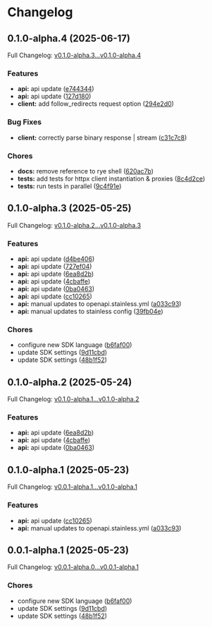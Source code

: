# Changelog

## 0.1.0-alpha.4 (2025-06-17)

Full Changelog: [v0.1.0-alpha.3...v0.1.0-alpha.4](https://github.com/cruzluna/sps-python/compare/v0.1.0-alpha.3...v0.1.0-alpha.4)

### Features

* **api:** api update ([e744344](https://github.com/cruzluna/sps-python/commit/e744344e1834e68ec41e3478de7aaa81ea9efcdd))
* **api:** api update ([127d180](https://github.com/cruzluna/sps-python/commit/127d1809fae4c5a6234f9dffb4e4faf1243d3654))
* **client:** add follow_redirects request option ([294e2d0](https://github.com/cruzluna/sps-python/commit/294e2d0fc1bdc7c33604989e1117aefa0a6a3535))


### Bug Fixes

* **client:** correctly parse binary response | stream ([c31c7c8](https://github.com/cruzluna/sps-python/commit/c31c7c8614493f7b6e74c563fe8eafbe49f0d5e4))


### Chores

* **docs:** remove reference to rye shell ([620ac7b](https://github.com/cruzluna/sps-python/commit/620ac7bb94a47698679320d74dba599e04e14514))
* **tests:** add tests for httpx client instantiation & proxies ([8c4d2ce](https://github.com/cruzluna/sps-python/commit/8c4d2cea1a60eb4e21f4f900e17afe6291c76cde))
* **tests:** run tests in parallel ([9c4f91e](https://github.com/cruzluna/sps-python/commit/9c4f91ef743c3ae403c49030437742b53d7c281c))

## 0.1.0-alpha.3 (2025-05-25)

Full Changelog: [v0.1.0-alpha.2...v0.1.0-alpha.3](https://github.com/cruzluna/sps-python/compare/v0.1.0-alpha.2...v0.1.0-alpha.3)

### Features

* **api:** api update ([d4be406](https://github.com/cruzluna/sps-python/commit/d4be4060394cefa6861ab7d2f47a09ca73fe9e9c))
* **api:** api update ([727ef04](https://github.com/cruzluna/sps-python/commit/727ef04d5db9b2208489a13dfa65f69278c4007d))
* **api:** api update ([6ea8d2b](https://github.com/cruzluna/sps-python/commit/6ea8d2b9d6cdfb6bca702dfca43dabce1d570fdf))
* **api:** api update ([4cbaffe](https://github.com/cruzluna/sps-python/commit/4cbaffe0d38befcf8167c9910a633ad09cc8f20a))
* **api:** api update ([0ba0463](https://github.com/cruzluna/sps-python/commit/0ba046339f06112df8793862c10e8e7976e76281))
* **api:** api update ([cc10265](https://github.com/cruzluna/sps-python/commit/cc102657eb5ccedc08e62f7ac414cdb189d5f4dd))
* **api:** manual updates to openapi.stainless.yml ([a033c93](https://github.com/cruzluna/sps-python/commit/a033c935ff5ee59dc914d808324b45db44cbacfa))
* **api:** manual updates to stainless config ([39fb04e](https://github.com/cruzluna/sps-python/commit/39fb04e7847da98369b4f8f895cf1ef9c3a73463))


### Chores

* configure new SDK language ([b6faf00](https://github.com/cruzluna/sps-python/commit/b6faf005252c440af7e40e22da9498f36154548f))
* update SDK settings ([9d11cbd](https://github.com/cruzluna/sps-python/commit/9d11cbdcb5e0f10112515e48db56fea1cc9118de))
* update SDK settings ([48b1f52](https://github.com/cruzluna/sps-python/commit/48b1f52463b2de15053b7d6a4a063f87b67a3e1c))

## 0.1.0-alpha.2 (2025-05-24)

Full Changelog: [v0.1.0-alpha.1...v0.1.0-alpha.2](https://github.com/cruzluna/sps-python/compare/v0.1.0-alpha.1...v0.1.0-alpha.2)

### Features

* **api:** api update ([6ea8d2b](https://github.com/cruzluna/sps-python/commit/6ea8d2b9d6cdfb6bca702dfca43dabce1d570fdf))
* **api:** api update ([4cbaffe](https://github.com/cruzluna/sps-python/commit/4cbaffe0d38befcf8167c9910a633ad09cc8f20a))
* **api:** api update ([0ba0463](https://github.com/cruzluna/sps-python/commit/0ba046339f06112df8793862c10e8e7976e76281))

## 0.1.0-alpha.1 (2025-05-23)

Full Changelog: [v0.0.1-alpha.1...v0.1.0-alpha.1](https://github.com/cruzluna/sps-python/compare/v0.0.1-alpha.1...v0.1.0-alpha.1)

### Features

* **api:** api update ([cc10265](https://github.com/cruzluna/sps-python/commit/cc102657eb5ccedc08e62f7ac414cdb189d5f4dd))
* **api:** manual updates to openapi.stainless.yml ([a033c93](https://github.com/cruzluna/sps-python/commit/a033c935ff5ee59dc914d808324b45db44cbacfa))

## 0.0.1-alpha.1 (2025-05-23)

Full Changelog: [v0.0.1-alpha.0...v0.0.1-alpha.1](https://github.com/cruzluna/sps-python/compare/v0.0.1-alpha.0...v0.0.1-alpha.1)

### Chores

* configure new SDK language ([b6faf00](https://github.com/cruzluna/sps-python/commit/b6faf005252c440af7e40e22da9498f36154548f))
* update SDK settings ([9d11cbd](https://github.com/cruzluna/sps-python/commit/9d11cbdcb5e0f10112515e48db56fea1cc9118de))
* update SDK settings ([48b1f52](https://github.com/cruzluna/sps-python/commit/48b1f52463b2de15053b7d6a4a063f87b67a3e1c))
